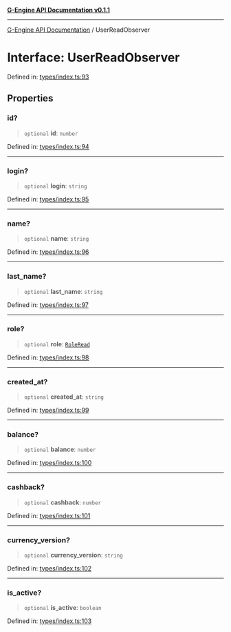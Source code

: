 [**G-Engine API Documentation v0.1.1**](../README.md)

***

[G-Engine API Documentation](../globals.md) / UserReadObserver

# Interface: UserReadObserver

Defined in: [types/index.ts:93](https://github.com/yakoshiq/g-engine-nodejs-lib/blob/4d4a07d9407cb4a686aa9a7d498ca53c3006a843/src/types/index.ts#L93)

## Properties

### id?

> `optional` **id**: `number`

Defined in: [types/index.ts:94](https://github.com/yakoshiq/g-engine-nodejs-lib/blob/4d4a07d9407cb4a686aa9a7d498ca53c3006a843/src/types/index.ts#L94)

***

### login?

> `optional` **login**: `string`

Defined in: [types/index.ts:95](https://github.com/yakoshiq/g-engine-nodejs-lib/blob/4d4a07d9407cb4a686aa9a7d498ca53c3006a843/src/types/index.ts#L95)

***

### name?

> `optional` **name**: `string`

Defined in: [types/index.ts:96](https://github.com/yakoshiq/g-engine-nodejs-lib/blob/4d4a07d9407cb4a686aa9a7d498ca53c3006a843/src/types/index.ts#L96)

***

### last\_name?

> `optional` **last\_name**: `string`

Defined in: [types/index.ts:97](https://github.com/yakoshiq/g-engine-nodejs-lib/blob/4d4a07d9407cb4a686aa9a7d498ca53c3006a843/src/types/index.ts#L97)

***

### role?

> `optional` **role**: [`RoleRead`](RoleRead.md)

Defined in: [types/index.ts:98](https://github.com/yakoshiq/g-engine-nodejs-lib/blob/4d4a07d9407cb4a686aa9a7d498ca53c3006a843/src/types/index.ts#L98)

***

### created\_at?

> `optional` **created\_at**: `string`

Defined in: [types/index.ts:99](https://github.com/yakoshiq/g-engine-nodejs-lib/blob/4d4a07d9407cb4a686aa9a7d498ca53c3006a843/src/types/index.ts#L99)

***

### balance?

> `optional` **balance**: `number`

Defined in: [types/index.ts:100](https://github.com/yakoshiq/g-engine-nodejs-lib/blob/4d4a07d9407cb4a686aa9a7d498ca53c3006a843/src/types/index.ts#L100)

***

### cashback?

> `optional` **cashback**: `number`

Defined in: [types/index.ts:101](https://github.com/yakoshiq/g-engine-nodejs-lib/blob/4d4a07d9407cb4a686aa9a7d498ca53c3006a843/src/types/index.ts#L101)

***

### currency\_version?

> `optional` **currency\_version**: `string`

Defined in: [types/index.ts:102](https://github.com/yakoshiq/g-engine-nodejs-lib/blob/4d4a07d9407cb4a686aa9a7d498ca53c3006a843/src/types/index.ts#L102)

***

### is\_active?

> `optional` **is\_active**: `boolean`

Defined in: [types/index.ts:103](https://github.com/yakoshiq/g-engine-nodejs-lib/blob/4d4a07d9407cb4a686aa9a7d498ca53c3006a843/src/types/index.ts#L103)
